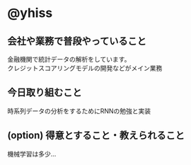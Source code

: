 # @yhiss

## 会社や業務で普段やっていること

金融機関で統計データの解析をしています。  
クレジットスコアリングモデルの開発などがメイン業務

## 今日取り組むこと

時系列データの分析をするためにRNNの勉強と実装

## (option) 得意とすること・教えられること  
機械学習は多少...
